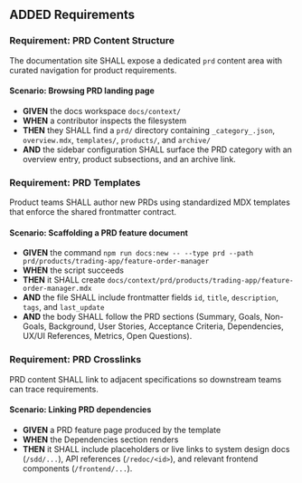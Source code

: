## ADDED Requirements

### Requirement: PRD Content Structure
The documentation site SHALL expose a dedicated `prd` content area with curated navigation for product requirements.

#### Scenario: Browsing PRD landing page
- **GIVEN** the docs workspace `docs/context/`
- **WHEN** a contributor inspects the filesystem
- **THEN** they SHALL find a `prd/` directory containing `_category_.json`, `overview.mdx`, `templates/`, `products/`, and `archive/`
- **AND** the sidebar configuration SHALL surface the PRD category with an overview entry, product subsections, and an archive link.

### Requirement: PRD Templates
Product teams SHALL author new PRDs using standardized MDX templates that enforce the shared frontmatter contract.

#### Scenario: Scaffolding a PRD feature document
- **GIVEN** the command `npm run docs:new -- --type prd --path prd/products/trading-app/feature-order-manager`
- **WHEN** the script succeeds
- **THEN** it SHALL create `docs/context/prd/products/trading-app/feature-order-manager.mdx`
- **AND** the file SHALL include frontmatter fields `id`, `title`, `description`, `tags`, and `last_update`
- **AND** the body SHALL follow the PRD sections (Summary, Goals, Non-Goals, Background, User Stories, Acceptance Criteria, Dependencies, UX/UI References, Metrics, Open Questions).

### Requirement: PRD Crosslinks
PRD content SHALL link to adjacent specifications so downstream teams can trace requirements.

#### Scenario: Linking PRD dependencies
- **GIVEN** a PRD feature page produced by the template
- **WHEN** the Dependencies section renders
- **THEN** it SHALL include placeholders or live links to system design docs (`/sdd/...`), API references (`/redoc/<id>`), and relevant frontend components (`/frontend/...`).
